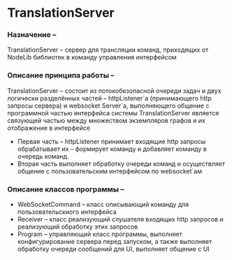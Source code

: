 # TranslationServer
### Назначение – 
TranslationServer – сервер для трансляции команд, приходящих от NodeLib библиотек в команду управления интерфейсом
### Описание принципа работы – 
TranslationServer – состоит из потокобезопасной очереди задач и двух логически разделённых частей – httpListener\`а (принимающего http запросы сервера) и websocket Server\`а, выполняющего общение с программной частью интерфейса системы
TranslationServer является связующей частью между множеством экземпляров графов и их отображение в интерфейсе
- Первая часть – httpListener принимает входящие http запросы обрабатывает их – формирует команду и добавляет команду в очередь команд.
- Вторая часть выполняет обработку очереди команд и осуществляет общение с пользовательским интерфейсом по websocket`ам
### Описание классов программы – 
- WebSocketCommand – класс описывающий команду для пользовательскиого интерфейса
- Receiver – класс реализующий слушателя входящих http запросов и реализующий обработку этих запросов
- Program – управляющий класс программы, выполняет конфигурирование сервера перед запуском, а также выполняет обработку очереди сообщений для UI, выполняет общение с UI


